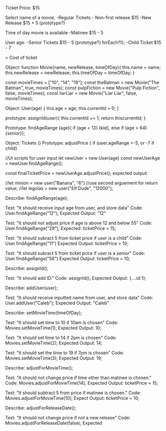 Ticket Price: $15

Select name of a movie,
-Regular Tickets - Non-first release $15
-New Release $15 + 5 (prototype?)

Time of day movie is available
-Matinee $15 - 5

User age.
-Senior Tickets $15 - 5 (prototype?) forEach?));
-Child Ticket $15 - 7

= Cost of ticket


Object: function Movie(name, newRelease, timeOfDay){
  this.name = name;
  this.newRelease = newRelease;
  this.timeOfDay = timeOfDay;
}

const movieTimes = ["10", "14", "19"];
const theBatman = new Movie("The Batman", true, movieTimes);
const pulpFiction = new Movie("Pulp Fiction", false, movieTimes);
const liarLiar = new Movie("Liar Liar", false, movieTimes);

Object: User(age) {
  this.age = age;
  this.currentId = 0;
}

  prototype: assignId(user){
    this.currentId += 1;
    return thiscurrentId;
  }

  Prototype: findAgeRange (age){
    if (age < 13) {kid}, else if (age > 64) {senior}};

Object: Tickets ()
  Prototype: adjustPrice {
    if (user.ageRange +-5, or -7 if child}


//UI scripts for user input
let newUser = new User(age)
const newUserAge = newUser.findAgeRange();

const finalTicketPrice = newUserAge.adjustPrice();
  expected output:

//let minion = new user("Banana", "6") //use second arguement for return value;
//let legolas = new user("Elf Dude", "12000");



Describe: findAgeRange(age);

Test: "It should receive input age from user, and store data"
Code: User.findAgeRange("12");
Expected Output: "12"

Test: "It should not adjust price if age is above 12 and below 55"
Code: User.findAgeRange("29");
Expected: ticketPrice = 15;

Test: "It should subract 5 from ticket price if user is a child"
Code: User.findAgeRange("11")
Expected Output: ticketPrice = 10;

Test: "It should subract 5 from ticket price if user is a senior"
Code: User.findAgeRange("56")
Expected Output: ticketPrice = 10;

Describe: assignId();

Test: "It should add ID."
Code: assignId();
Expected Output: <object> {....id:1};


Describe: addUser(user);

Test: "It should receive inputted name from user, and store data"
Code: User.addUser("Caleb");
Expected Output: "Caleb"

Describe: setMovieTime(timeOfDay);

Test: "It should set time to 10 if 10am is chosen"
Code: Movies.setMovieTime(1);
Expected Output: 10;

Test: "It should set time to 14 if 2pm is chosen"
Code: Movies.setMovieTime(2);
Expected Output: 14;

Test: "It should set the time to 19 if 7pm is chosen"
Code: Movies.setMovieTime(3);
Expected Output: 19;



Describe: adjustForMovieTime();

Test: "It should not change price if time other than matinee is chosen."
Code: Movies.adjustForMovieTime(14);
Expected Output: ticketPrice = 15;

Test: "It should subtract 5 from price if matinee is chosen."
Code: Movies.adjustForMovieTime(10);
Expect Output: ticketPrice = 10;


Describe: adjustForReleaseDate();

Test: "It should not change price if not a new release"
Code: Movies.adjustForReleaseDate(false);
Expected